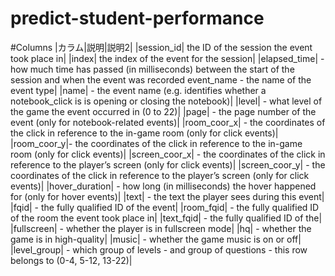 # predict-student-performance

#Columns
|カラム|説明|説明2|
|session_id| the ID of the session the event took place in|
|index| the index of the event for the session|
|elapsed_time| - how much time has passed (in milliseconds) between the start of the session and when the event was recorded
event_name - the name of the event type|
|name| - the event name (e.g. identifies whether a notebook_click is is opening or closing the notebook)|
|level| - what level of the game the event occurred in (0 to 22)|
|page| - the page number of the event (only for notebook-related events)|
|room_coor_x| - the coordinates of the click in reference to the in-game room (only for click events)|
|room_coor_y|- the coordinates of the click in reference to the in-game room (only for click events)|
|screen_coor_x| - the coordinates of the click in reference to the player’s screen (only for click events)|
|screen_coor_y| - the coordinates of the click in reference to the player’s screen (only for click events)|
|hover_duration| - how long (in milliseconds) the hover happened for (only for hover events)|
|text| - the text the player sees during this event|
|fqid| - the fully qualified ID of the event|
|room_fqid| - the fully qualified ID of the room the event took place in|
|text_fqid| - the fully qualified ID of the|
|fullscreen| - whether the player is in fullscreen mode|
|hq| - whether the game is in high-quality|
|music| - whether the game music is on or off|
|level_group| - which group of levels - and group of questions - this row belongs to (0-4, 5-12, 13-22)|
